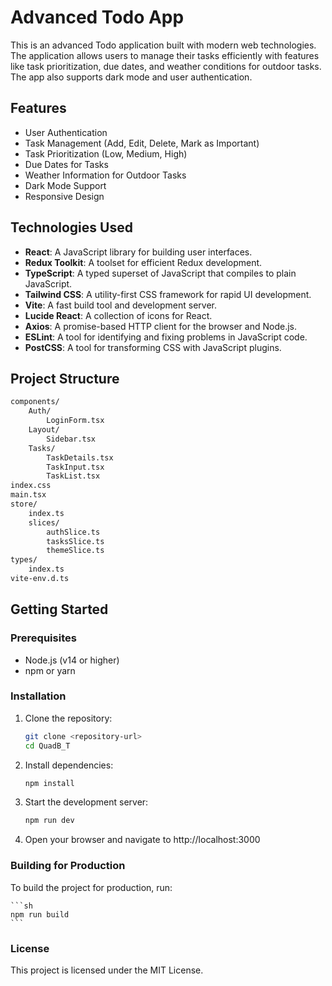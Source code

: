 # Advanced Todo App

This is an advanced Todo application built with modern web technologies. The application allows users to manage their tasks efficiently with features like task prioritization, due dates, and weather conditions for outdoor tasks. The app also supports dark mode and user authentication.

## Features

- User Authentication
- Task Management (Add, Edit, Delete, Mark as Important)
- Task Prioritization (Low, Medium, High)
- Due Dates for Tasks
- Weather Information for Outdoor Tasks
- Dark Mode Support
- Responsive Design

## Technologies Used

- **React**: A JavaScript library for building user interfaces.
- **Redux Toolkit**: A toolset for efficient Redux development.
- **TypeScript**: A typed superset of JavaScript that compiles to plain JavaScript.
- **Tailwind CSS**: A utility-first CSS framework for rapid UI development.
- **Vite**: A fast build tool and development server.
- **Lucide React**: A collection of icons for React.
- **Axios**: A promise-based HTTP client for the browser and Node.js.
- **ESLint**: A tool for identifying and fixing problems in JavaScript code.
- **PostCSS**: A tool for transforming CSS with JavaScript plugins.

## Project Structure
```sh
components/
    Auth/
        LoginForm.tsx
    Layout/
        Sidebar.tsx
    Tasks/
        TaskDetails.tsx
        TaskInput.tsx
        TaskList.tsx
index.css
main.tsx
store/
    index.ts
    slices/
        authSlice.ts
        tasksSlice.ts
        themeSlice.ts
types/
    index.ts
vite-env.d.ts
```


## Getting Started

### Prerequisites

- Node.js (v14 or higher)
- npm or yarn

### Installation

1. Clone the repository:
   ```sh
   git clone <repository-url>
   cd QuadB_T
   ```

2. Install dependencies:
    ```sh
    npm install
    ```

3. Start the development server:
    ```sh
    npm run dev
    ```

4. Open your browser and navigate to http://localhost:3000

### Building for Production
To build the project for production, run:

    ```sh
    npm run build
    ```

### License
This project is licensed under the MIT License.